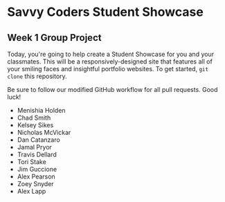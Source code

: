 # Savvy Coders Student Showcase
## Week 1 Group Project

Today, you're going to help create a Student Showcase for you and your classmates. This will be a responsively-designed site that features all of your smiling faces and insightful portfolio websites. To get started, `git clone` this repository.

Be sure to follow our modified GitHub workflow for all pull requests. Good luck!


+ Menishia Holden   
+ Chad Smith
+ Kelsey Sikes
+ Nicholas McVickar
+ Dan Catanzaro
+ Jamal Pryor
+ Travis Dellard
+ Tori Stake
+ Jim Guccione
+ Alex Pearson
+ Zoey Snyder
+ Alex Lapp

